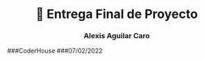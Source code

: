 <h1 align="center">👋 Entrega Final de Proyecto </h1>
<h3 align="center">Alexis Aguilar Caro</h3>

###CoderHouse 
###07/02/2022 